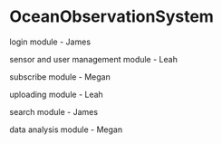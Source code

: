 # OceanObservationSystem

login module - James

sensor and user management module - Leah

subscribe module - Megan

uploading module - Leah

search module - James

data analysis module - Megan
